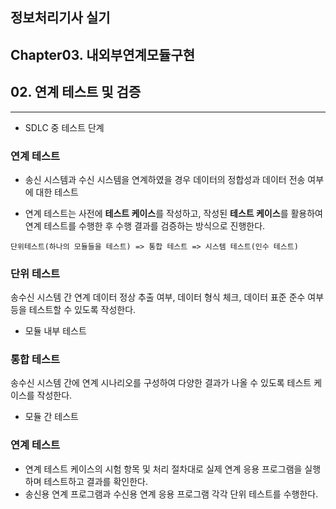 ## 정보처리기사 실기

## Chapter03. 내외부연계모듈구현

## 02. 연계 테스트 및 검증

<hr>

- SDLC 중 테스트 단계

### 연계 테스트

- 송신 시스템과 수신 시스템을 연계하였을 경우 데이터의 정합성과 데이터 전송 여부에 대한 테스트

- 연계 테스트는 사전에 **테스트 케이스**를 작성하고, 작성된 **테스트 케이스**를 활용하여 연계 테스트를 수행한 후 수행 결과를 검증하는 방식으로 진행한다.

```
단위테스트(하나의 모듈들을 테스트) => 통합 테스트 => 시스템 테스트(인수 테스트)
```

### 단위 테스트

송수신 시스템 간 연계 데이터 정상 추출 여부, 데이터 형식 체크, 데이터 표준 준수 여부 등을 테스트할 수 있도록 작성한다.
- 모듈 내부 테스트

### 통합 테스트

송수신 시스템 간에 연계 시나리오를 구성하여 다양한 결과가 나올 수 있도록 테스트 케이스를 작성한다.
- 모듈 간 테스트

### 연계 테스트

- 연계 테스트 케이스의 시험 항목 및 처리 절차대로 실제 연계 응용 프로그램을 실행하며 테스트하고 결과를 확인한다.
- 송신용 연계 프로그램과 수신용 연계 응용 프로그램 각각 단위 테스트를 수행한다.